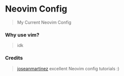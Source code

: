 # Neovim Config

> My Current Neovim Config

### Why use vim?

> idk

### Credits

> [joseanmartinez](https://www.youtube.com/@joseanmartinez)
> excellent Neovim config tutorials :)
